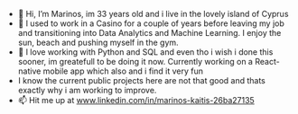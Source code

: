 - 👋 Hi, I’m Marinos, im 33 years old and i live in the lovely island of Cyprus
- 👀 I used to work in a Casino for a couple of years before leaving my job and transitioning into Data Analytics and Machine Learning. I enjoy the sun, beach and pushing myself in the gym.
- 🌱 I love working with Python and SQL and even tho i wish i done this sooner, im greatefull to be doing it now. Currently working on a React-native mobile app which also and i find it very fun
- I know the current public projects here are not that good and thats exactly why i am working to improve.
- 📫 Hit me up at www.linkedin.com/in/marinos-kaitis-26ba27135

<!---
marinos32/marinos32 is a ✨ special ✨ repository because its `README.md` (this file) appears on your GitHub profile.
You can click the Preview link to take a look at your changes.
--->
